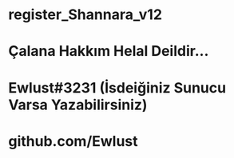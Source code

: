 # register_Shannara_v12
# Çalana Hakkım Helal Deildir...
# Ewlust#3231 (İsdeiğiniz Sunucu Varsa Yazabilirsiniz)
# github.com/Ewlust
